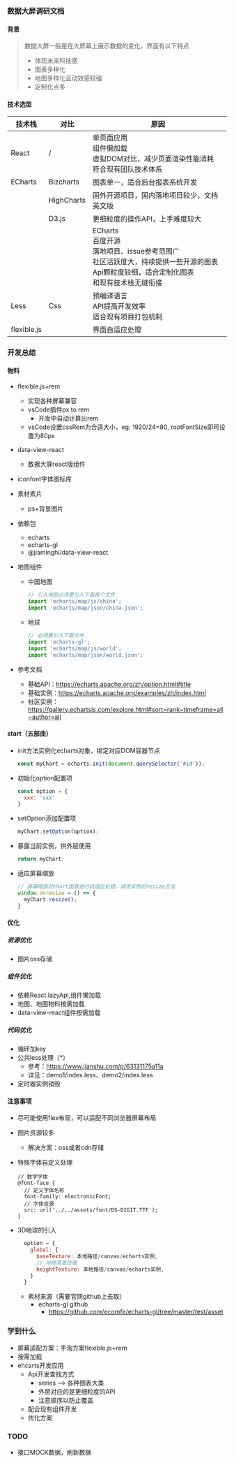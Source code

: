 ### 数据大屏调研文档

#### 背景

> 数据大屏一般是在大屏幕上展示数据的变化，界面有以下特点
>
> - 体现未来科技感
> - 图表多样化
> - 地图多样化且动效感较强
> - 定制化点多

#### 技术选型

| 技术栈      | 对比       | 原因                                                         |
| ----------- | ---------- | ------------------------------------------------------------ |
| React       | /          | 单页面应用<br />组件懒加载<br />虚拟DOM对比，减少页面渲染性能消耗<br />符合现有团队技术体系 |
| ECharts     | Bizcharts  | 图表单一，适合后台报表系统开发                               |
|             | HighCharts | 国外开源项目，国内落地项目较少，文档英文版                   |
|             | D3.js      | 更细粒度的操作API，上手难度较大                              |
|             |            | ECharts<br />百度开源<br />落地项目、issue参考范围广<br />社区活跃度大，持续提供一些开源的图表<br />Api颗粒度较细，适合定制化图表<br />和现有技术栈无缝衔接 |
| Less        | Css        | 预编译语言<br />API提高开发效率<br />适合现有项目打包机制    |
| flexible.js |            | 界面自适应处理                                               |

### 开发总结

#### 物料

- flexible.js+rem

  - 实现各种屏幕兼容
  - vsCode插件px to rem
    - 开发中自动计算出rem
  - vsCode设置cssRem为合适大小，eg: 1920/24=80, rootFontSize即可设置为80px

- data-view-react

  - 数据大屏react版组件

- iconfont字体图标库

- 素材素片

  - ps+背景图片

- 依赖包

  - echarts
  - echarts-gl
  - @jiaminghi/data-view-react

- 地图组件

  - 中国地图

    ```javascript
    // 引入地图必须要引入下面两个文件
    import 'echarts/map/js/china';
    import 'echarts/map/json/china.json';
    ```

  - 地球

    ```javascript
    // 必须要引入下面文件
    import 'echarts-gl';
    import 'echarts/map/js/world';
    import 'echarts/map/json/world.json';
    ```

- 参考文档

  - 基础API：https://echarts.apache.org/zh/option.html#title
  - 基础实例：https://echarts.apache.org/examples/zh/index.html
  - 社区实例：https://gallery.echartsjs.com/explore.html#sort=rank~timeframe=all~author=all

#### start（五部曲）

- init方法实例化echarts对象，绑定对应DOM容器节点

  ```javascript
  const myChart = echarts.init(document.querySelector('#id'));
  ```

- 初始化option配置项

  ```javascript
  const option = {
    xxx: 'xxx'
  }
  ```

- setOption添加配置项

  ```javascript
  myChart.setOption(option);
  ```

- 暴露当前实例，供外层使用

  ```javascript
  return myChart;
  ```

- 适应屏幕缩放

  ```javascript
  // 屏幕缩放对chart图表进行自适应处理，调用实例的resize方法
  window.onresize = () => {
    myChart.resize();
  }
  ```

#### 优化

##### 资源优化

- 图片oss存储

##### 组件优化

- 依赖React.lazyApi,组件懒加载
- 地图、地图物料按需加载
- data-view-react组件按需加载

##### 代码优化

- 循环加key
- 公共less处理（*）
  - 参考：https://www.jianshu.com/p/63131175a11a
  - 详见：demo1/index.less、demo2/index.less
- 定时器实例销毁

#### 注意事项

- 尽可能使用flex布局，可以适配不同浏览器屏幕布局

- 图片资源较多

  - 解决方案：oss或者cdn存储

- 特殊字体自定义处理

  ```less
  // 数字字体
  @font-face {
    // 定义字体名称
    font-family: electronicFont;
    // 字体资源
    src: url('../../assets/font/DS-DIGIT.TTF');
  }
  ```

- 3D地球的引入
  ```js
    option = {
      global: {
        baseTexture: 本地路径/canvas/echarts实例,
        // 地球高度纹理
        heightTexture: 本地路径/canvas/echarts实例,
      }
    }
    ```
  - 素材来源（需要官网github上去取）
    - echarts-gl github
      - https://github.com/ecomfe/echarts-gl/tree/master/test/asset

### 学到什么
- 屏幕适配方案：手淘方案flexible.js+rem
- 按需加载
- ehcarts开发应用
  - Api开发查找方式
    - series --> 各种图表大类
    - 外层对应的是更细粒度的API
    - 注意顺序以防止覆盖
  - 配合现有组件开发
  - 优化方案

### TODO
- 接口MOCK数据，刷新数据

